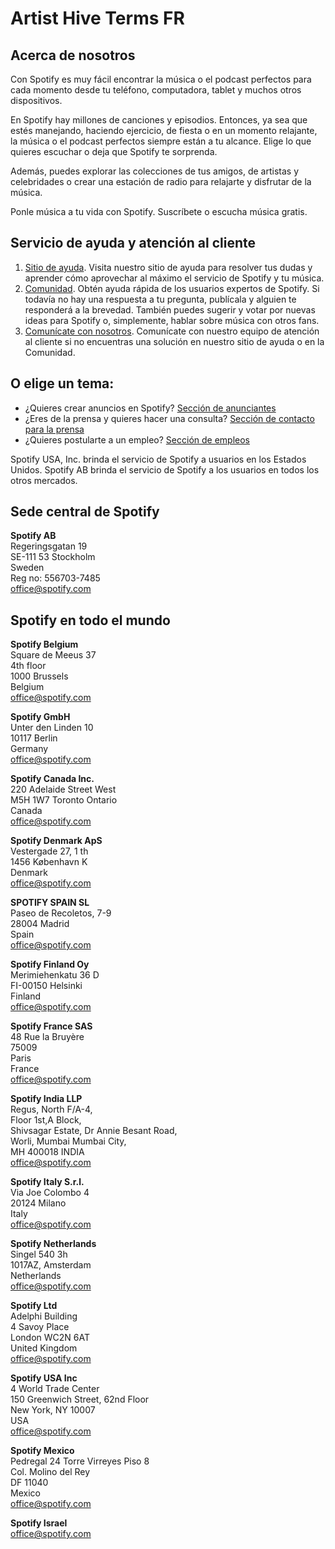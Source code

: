 # Artist Hive Terms FR

## Acerca de nosotros

Con Spotify es muy fácil encontrar la música o el podcast perfectos para cada momento desde tu teléfono, computadora, tablet y muchos otros dispositivos.

En Spotify hay millones de canciones y episodios. Entonces, ya sea que estés manejando, haciendo ejercicio, de fiesta o en un momento relajante, la música o el podcast perfectos siempre están a tu alcance. Elige lo que quieres escuchar o deja que Spotify te sorprenda.

Además, puedes explorar las colecciones de tus amigos, de artistas y celebridades o crear una estación de radio para relajarte y disfrutar de la música.

Ponle música a tu vida con Spotify. Suscríbete o escucha música gratis.

## Servicio de ayuda y atención al cliente

1.  [Sitio de ayuda](https://support.spotify.com/). Visita nuestro sitio de ayuda para resolver tus dudas y aprender cómo aprovechar al máximo el servicio de Spotify y tu música.
2.  [Comunidad](https://community.spotify.com/). Obtén ayuda rápida de los usuarios expertos de Spotify. Si todavía no hay una respuesta a tu pregunta, publícala y alguien te responderá a la brevedad. También puedes sugerir y votar por nuevas ideas para Spotify o, simplemente, hablar sobre música con otros fans.
3.  [Comunícate con nosotros](https://support.spotify.com/co-es/contact-spotify-support). Comunícate con nuestro equipo de atención al cliente si no encuentras una solución en nuestro sitio de ayuda o en la Comunidad.

## O elige un tema:

- ¿Quieres crear anuncios en Spotify? [Sección de anunciantes](https://ads.spotify.com/)
- ¿Eres de la prensa y quieres hacer una consulta? [Sección de contacto para la prensa](https://newsroom.spotify.com/press-inquiries)
- ¿Quieres postularte a un empleo? [Sección de empleos](https://www.lifeatspotify.com/)

Spotify USA, Inc. brinda el servicio de Spotify a usuarios en los Estados Unidos. Spotify AB brinda el servicio de Spotify a los usuarios en todos los otros mercados.

## Sede central de Spotify

**Spotify AB**  
Regeringsgatan 19  
SE-111 53 Stockholm  
Sweden  
Reg no: 556703-7485  
office@spotify.com

## Spotify en todo el mundo

**Spotify Belgium**  
Square de Meeus 37  
4th floor  
1000 Brussels  
Belgium  
office@spotify.com

**Spotify GmbH**  
Unter den Linden 10  
10117 Berlin  
Germany  
office@spotify.com

**Spotify Canada Inc.**  
220 Adelaide Street West  
M5H 1W7 Toronto Ontario  
Canada  
office@spotify.com

**Spotify Denmark ApS**  
Vestergade 27, 1 th  
1456 København K  
Denmark  
office@spotify.com

**SPOTIFY SPAIN SL**  
Paseo de Recoletos, 7-9  
28004 Madrid  
Spain  
office@spotify.com

**Spotify Finland Oy**  
Merimiehenkatu 36 D  
FI-00150 Helsinki  
Finland  
office@spotify.com

**Spotify France SAS**  
48 Rue la Bruyère  
75009  
Paris  
France  
office@spotify.com

**Spotify India LLP**  
Regus, North F/A-4,  
Floor 1st,A Block,  
Shivsagar Estate, Dr Annie Besant Road,  
Worli, Mumbai Mumbai City,  
MH 400018 INDIA  
office@spotify.com

**Spotify Italy S.r.l.**  
Via Joe Colombo 4  
20124 Milano  
Italy  
office@spotify.com

**Spotify Netherlands**  
Singel 540 3h  
1017AZ, Amsterdam  
Netherlands  
office@spotify.com

**Spotify Ltd**  
Adelphi Building  
4 Savoy Place  
London WC2N 6AT  
United Kingdom  
office@spotify.com

**Spotify USA Inc**  
4 World Trade Center  
150 Greenwich Street, 62nd Floor  
New York, NY 10007  
USA  
office@spotify.com

**Spotify Mexico**  
Pedregal 24 Torre Virreyes Piso 8  
Col. Molino del Rey  
DF 11040  
Mexico  
office@spotify.com

**Spotify Israel**  
office@spotify.com
